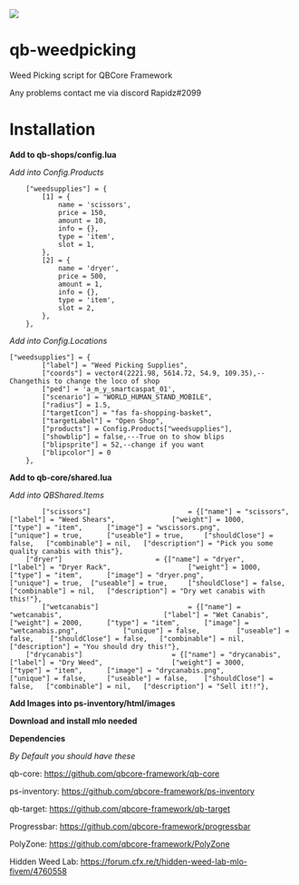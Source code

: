 ![](images/download.png)

# qb-weedpicking

Weed Picking script for QBCore Framework

Any problems contact me via discord Rapidz#2099

# Installation

**Add to qb-shops/config.lua**

_Add into Config.Products_

```
    ["weedsupplies"] = {
        [1] = {
            name = 'scissors',
            price = 150,
            amount = 10,
            info = {},
            type = 'item',
            slot = 1,
        },
        [2] = {
            name = 'dryer',
            price = 500,
            amount = 1,
            info = {},
            type = 'item',
            slot = 2,
        },
    },
```

_Add into Config.Locations_

```
["weedsupplies"] = {
        ["label"] = "Weed Picking Supplies",
        ["coords"] = vector4(2221.98, 5614.72, 54.9, 109.35),-- Changethis to change the loco of shop
        ["ped"] = 'a_m_y_smartcaspat_01',
        ["scenario"] = "WORLD_HUMAN_STAND_MOBILE",
        ["radius"] = 1.5,
        ["targetIcon"] = "fas fa-shopping-basket",
        ["targetLabel"] = "Open Shop",
        ["products"] = Config.Products["weedsupplies"],
        ["showblip"] = false,---True on to show blips
        ["blipsprite"] = 52,--change if you want
        ["blipcolor"] = 0
    },
```

**Add to qb-core/shared.lua**

_Add into QBShared.Items_

```
    	["scissors"]						= {["name"] = "scissors",       		    		["label"] = "Weed Shears",	 			["weight"] = 1000, 		["type"] = "item", 		["image"] = "wscissors.png", 			["unique"] = true, 		["useable"] = true, 	["shouldClose"] = false,   ["combinable"] = nil,   ["description"] = "Pick you some quality canabis with this"},
	["dryer"]						= {["name"] = "dryer",       		    		["label"] = "Dryer Rack",	 				["weight"] = 1000, 		["type"] = "item", 		["image"] = "dryer.png", 				["unique"] = true, 	["useable"] = true, 	["shouldClose"] = false,   ["combinable"] = nil,   ["description"] = "Dry wet canabis with this!"},
    	["wetcanabis"]						= {["name"] = "wetcanabis",       		    		["label"] = "Wet Canabis",	 			["weight"] = 2000, 		["type"] = "item", 		["image"] = "wetcanabis.png", 			["unique"] = false, 		["useable"] = false, 	["shouldClose"] = false,   ["combinable"] = nil,   ["description"] = "You should dry this!"},
	["drycanabis"]						= {["name"] = "drycanabis",       		    		["label"] = "Dry Weed",	 				["weight"] = 3000, 		["type"] = "item", 		["image"] = "drycanabis.png", 				["unique"] = false, 	["useable"] = false, 	["shouldClose"] = false,   ["combinable"] = nil,   ["description"] = "Sell it!!"},
```

**Add Images into ps-inventory/html/images**

**Download and install mlo needed**

**Dependencies**

_By Default you should have these_

qb-core: https://github.com/qbcore-framework/qb-core

ps-inventory: https://github.com/qbcore-framework/ps-inventory

qb-target: https://github.com/qbcore-framework/qb-target

Progressbar: https://github.com/qbcore-framework/progressbar

PolyZone: https://github.com/qbcore-framework/PolyZone

Hidden Weed Lab: https://forum.cfx.re/t/hidden-weed-lab-mlo-fivem/4760558
